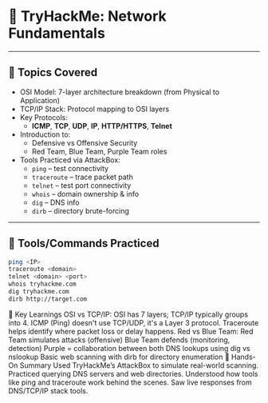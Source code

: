 # 🧠 TryHackMe: Network Fundamentals

---

## 📌 Topics Covered

- OSI Model: 7-layer architecture breakdown (from Physical to Application)
- TCP/IP Stack: Protocol mapping to OSI layers
- Key Protocols:
  - **ICMP**, **TCP**, **UDP**, **IP**, **HTTP/HTTPS**, **Telnet**
- Introduction to:
  - Defensive vs Offensive Security
  - Red Team, Blue Team, Purple Team roles
- Tools Practiced via AttackBox:
  - `ping` – test connectivity
  - `traceroute` – trace packet path
  - `telnet` – test port connectivity
  - `whois` – domain ownership & info
  - `dig` – DNS info
  - `dirb` – directory brute-forcing

---

## 🔧 Tools/Commands Practiced

```bash
ping <IP>
traceroute <domain>
telnet <domain> <port>
whois tryhackme.com
dig tryhackme.com
dirb http://target.com
```
 🧠 Key Learnings
  OSI vs TCP/IP: OSI has 7 layers; TCP/IP typically groups into 4.
  ICMP (Ping) doesn't use TCP/UDP, it's a Layer 3 protocol.
  Traceroute helps identify where packet loss or delay happens.
  Red vs Blue Team:
    Red Team simulates attacks (offensive)
    Blue Team defends (monitoring, detection)
    Purple = collaboration between both
  DNS lookups using dig vs nslookup
  Basic web scanning with dirb for directory enumeration
🧪 Hands-On Summary
  Used TryHackMe’s AttackBox to simulate real-world scanning.
  Practiced querying DNS servers and web directories.
  Understood how tools like ping and traceroute work behind the scenes.
  Saw live responses from DNS/TCP/IP stack tools.
